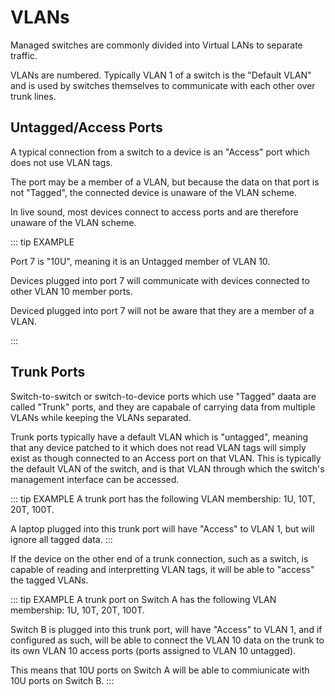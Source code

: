 # VLANs

Managed switches are commonly divided into Virtual LANs to separate traffic.

VLANs are numbered. Typically VLAN 1 of a switch is the "Default VLAN" and is used by switches themselves to communicate with each other over trunk lines.

## Untagged/Access Ports

A typical connection from a switch to a device is an "Access" port which does not use VLAN tags.

The port may be a member of a VLAN, but because the data on that port is not "Tagged", the connected device is unaware of the VLAN scheme.

In live sound, most devices connect to access ports and are therefore unaware of the VLAN scheme.

::: tip EXAMPLE

Port 7 is "10U", meaning it is an Untagged member of VLAN 10.

Devices plugged into port 7 will communicate with devices connected to other VLAN 10 member ports.

Deviced plugged into port 7 will not be aware that they are a member of a VLAN.

:::

## Trunk Ports

Switch-to-switch or switch-to-device ports which use "Tagged" daata are called "Trunk" ports, and they are capabale of carrying data from multiple VLANs while keeping the VLANs separated.

Trunk ports typically have a default VLAN which is "untagged", meaning that any device patched to it which does not read VLAN tags will simply exist as though connected to an Access port on that VLAN. This is typically the default VLAN of the switch, and is that VLAN through which the switch's management interface can be accessed.

::: tip EXAMPLE
A trunk port has the following VLAN membership: 1U, 10T, 20T, 100T.

A laptop plugged into this trunk port will have "Access" to VLAN 1, but will ignore all tagged data.
:::

If the device on the other end of a trunk connection, such as a switch, is capable of reading and interpretting VLAN tags, it will be able to "access" the tagged VLANs.

::: tip EXAMPLE
A trunk port on Switch A has the following VLAN membership: 1U, 10T, 20T, 100T.

Switch B is plugged into this trunk port, will have "Access" to VLAN 1, and if configured as such, will be able to connect the VLAN 10 data on the trunk to its own VLAN 10 access ports (ports assigned to VLAN 10 untagged).

This means that 10U ports on Switch A will be able to commiunicate with 10U ports on Switch B.
:::
